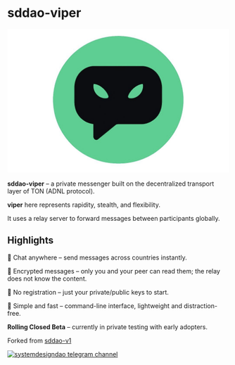 # sddao-viper

![sddao-viper logo](/sddao-viper-logo.jpg)

**sddao-viper** – a private messenger built on the decentralized transport layer of TON (ADNL protocol). 

**viper** here represents rapidity, stealth, and flexibility.

It uses a relay server to forward messages between participants globally.

## Highlights

🔹 Chat anywhere – send messages across countries instantly.

🔹 Encrypted messages – only you and your peer can read them; the relay does not know the content.

🔹 No registration – just your private/public keys to start.

🔹 Simple and fast – command-line interface, lightweight and distraction-free.

**Rolling Closed Beta** – currently in private testing with early adopters.  

Forked from [sddao-v1](https://github.com/systemdesigndao/sddao-v1-builds-public)

[![systemdesigndao telegram channel][systemdesigndao-telegram-channel-badge]][systemdesigndao-telegram-channel-url]

[systemdesigndao-telegram-channel-badge]: https://img.shields.io/badge/-systemdesigndao-2CA5E0?style=flat&logo=telegram&logoColor=white
[systemdesigndao-telegram-channel-url]: https://t.me/systemdesigndao